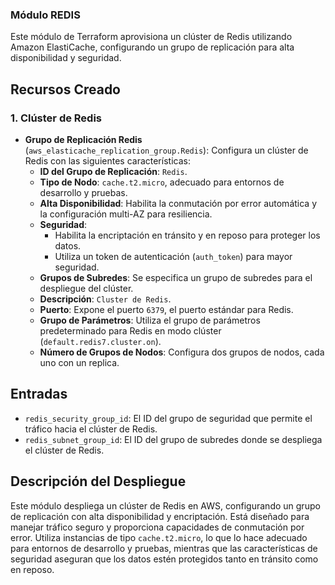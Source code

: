 ### Módulo REDIS

Este módulo de Terraform aprovisiona un clúster de Redis utilizando Amazon ElastiCache, configurando un grupo de replicación para alta disponibilidad y seguridad.

## Recursos Creado

### 1. Clúster de Redis
- **Grupo de Replicación Redis** (`aws_elasticache_replication_group.Redis`): Configura un clúster de Redis con las siguientes características:
  - **ID del Grupo de Replicación**: `Redis`.
  - **Tipo de Nodo**: `cache.t2.micro`, adecuado para entornos de desarrollo y pruebas.
  - **Alta Disponibilidad**: Habilita la conmutación por error automática y la configuración multi-AZ para resiliencia.
  - **Seguridad**: 
    - Habilita la encriptación en tránsito y en reposo para proteger los datos.
    - Utiliza un token de autenticación (`auth_token`) para mayor seguridad.
  - **Grupos de Subredes**: Se especifica un grupo de subredes para el despliegue del clúster.
  - **Descripción**: `Cluster de Redis`.
  - **Puerto**: Expone el puerto `6379`, el puerto estándar para Redis.
  - **Grupo de Parámetros**: Utiliza el grupo de parámetros predeterminado para Redis en modo clúster (`default.redis7.cluster.on`).
  - **Número de Grupos de Nodos**: Configura dos grupos de nodos, cada uno con un replica.

## Entradas
- `redis_security_group_id`: El ID del grupo de seguridad que permite el tráfico hacia el clúster de Redis.
- `redis_subnet_group_id`: El ID del grupo de subredes donde se despliega el clúster de Redis.

## Descripción del Despliegue

Este módulo despliega un clúster de Redis en AWS, configurando un grupo de replicación con alta disponibilidad y encriptación. Está diseñado para manejar tráfico seguro y proporciona capacidades de conmutación por error. Utiliza instancias de tipo `cache.t2.micro`, lo que lo hace adecuado para entornos de desarrollo y pruebas, mientras que las características de seguridad aseguran que los datos estén protegidos tanto en tránsito como en reposo.
